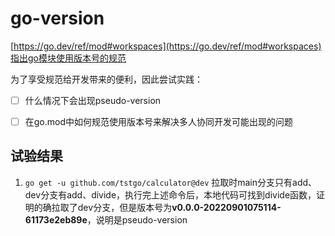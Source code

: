 # go-version

[https://go.dev/ref/mod#workspaces](https://go.dev/ref/mod#workspaces)指出go模块使用版本号的规范

为了享受规范给开发带来的便利，因此尝试实践：
- [ ] 什么情况下会出现pseudo-version
- [ ] 在go.mod中如何规范使用版本号来解决多人协同开发可能出现的问题


## 试验结果

1. `go get -u github.com/tstgo/calculator@dev`
拉取时main分支只有add、dev分支有add、divide，执行完上述命令后，本地代码可找到divide函数，证明的确拉取了dev分支，但是版本号为**v0.0.0-20220901075114-61173e2eb89e**，说明是pseudo-version